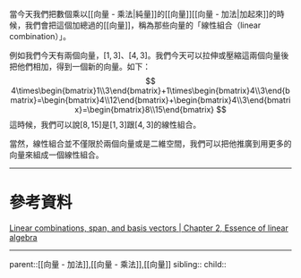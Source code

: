 當今天我們把數個乘以[[向量 - 乘法|純量]]的[[向量]][[向量 - 加法|加起來]]的時候，我們會把這個加總過的[[向量]]，稱為那些向量的「線性組合（linear combination）」。

例如我們今天有兩個向量，$[1,3]$、$[4,3]$。我們今天可以拉伸或壓縮這兩個向量後把他們相加，得到一個新的向量。如下：
$$
4\times\begin{bmatrix}1\\3\end{bmatrix}+1\times\begin{bmatrix}4\\3\end{bmatrix}=\begin{bmatrix}4\\12\end{bmatrix}+\begin{bmatrix}4\\3\end{bmatrix}=\begin{bmatrix}8\\15\end{bmatrix}
$$
這時候，我們可以說$[8,15]$是$[1,3]$跟$[4,3]$的線性組合。

當然，線性組合並不僅限於兩個向量或是二維空間，我們可以把他推廣到用更多的向量來組成一個線性組合。
- - -
# 參考資料
[Linear combinations, span, and basis vectors | Chapter 2, Essence of linear algebra](https://www.youtube.com/watch?v=k7RM-ot2NWY&list=PLZHQObOWTQDPD3MizzM2xVFitgF8hE_ab&index=2)
- - -
parent::[[向量 - 加法]],[[向量 - 乘法]],[[向量]]
sibling::
child::